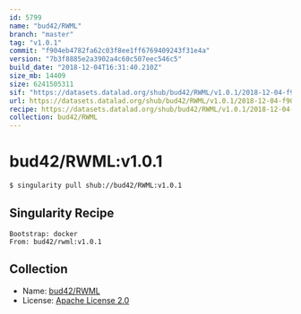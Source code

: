 ```yaml
---
id: 5799
name: "bud42/RWML"
branch: "master"
tag: "v1.0.1"
commit: "f904eb4782fa62c03f8ee1ff6769409243f31e4a"
version: "7b3f8885e2a3902a4c60c507eec546c5"
build_date: "2018-12-04T16:31:40.210Z"
size_mb: 14409
size: 6241505311
sif: "https://datasets.datalad.org/shub/bud42/RWML/v1.0.1/2018-12-04-f904eb47-7b3f8885/7b3f8885e2a3902a4c60c507eec546c5.simg"
url: https://datasets.datalad.org/shub/bud42/RWML/v1.0.1/2018-12-04-f904eb47-7b3f8885/
recipe: https://datasets.datalad.org/shub/bud42/RWML/v1.0.1/2018-12-04-f904eb47-7b3f8885/Singularity
collection: bud42/RWML
---
```


# bud42/RWML:v1.0.1

```bash
$ singularity pull shub://bud42/RWML:v1.0.1
```

## Singularity Recipe

```singularity
Bootstrap: docker
From: bud42/rwml:v1.0.1
```

## Collection

 - Name: [bud42/RWML](https://github.com/bud42/RWML)
 - License: [Apache License 2.0](https://api.github.com/licenses/apache-2.0)

